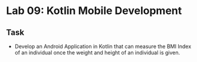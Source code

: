 # Lab 09: Kotlin Mobile Development

## Task
- Develop an Android Application in Kotlin that can measure the BMI Index of an individual once the weight and height of an individual is given.